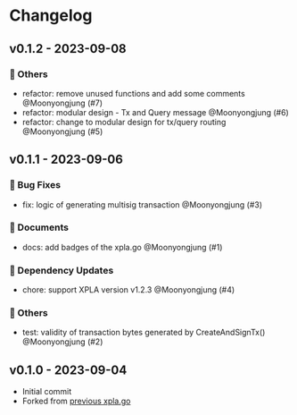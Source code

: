 # Changelog

## v0.1.2 - 2023-09-08

### 🔬 Others

- refactor: remove unused functions and add some comments @Moonyongjung (#7)
- refactor: modular design - Tx and Query message @Moonyongjung (#6)
- refactor: change to modular design for tx/query routing @Moonyongjung (#5)

## v0.1.1 - 2023-09-06

### 🐛 Bug Fixes

- fix: logic of generating multisig transaction  @Moonyongjung (#3)

### 📃 Documents

- docs: add badges of the xpla.go @Moonyongjung (#1)

### 🧩 Dependency Updates

- chore: support XPLA version v1.2.3 @Moonyongjung (#4)

### 🔬 Others

- test: validity of transaction bytes generated by CreateAndSignTx() @Moonyongjung (#2)

## v0.1.0 - 2023-09-04

- Initial commit
- Forked from [previous xpla.go](https://github.com/Moonyongjung/xpla.go)
